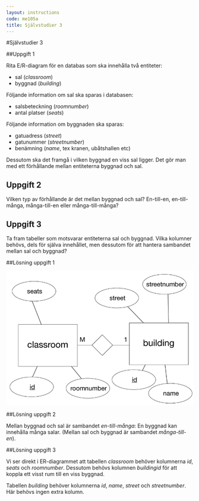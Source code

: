 ```yaml
---
layout: instructions
code: me105a
title: Självstudier 3
---
```


<style>
table {border-collapse: collapse;font-size:smaller}
th, td {border: 1px solid #BBBBBB}
th, td {text-align:left}
th, td {padding: 6px;}
</style>



#Självstudier 3

##Uppgift 1

Rita E/R-diagram för en databas som ska innehålla två entiteter:

- sal (*classroom*)
- byggnad (*building*)

Följande information om sal ska sparas i databasen:

- salsbeteckning (*roomnumber*)
- antal platser (*seats*)

Följande information om byggnaden ska sparas:

- gatuadress (*street*)
- gatunummer (*streetnumber*)
- benämning (*name*, tex kranen, ubåtshallen etc)

Dessutom ska det framgå i vilken byggnad en viss sal ligger. Det gör man med ett förhållande mellan entiteterna byggnad och sal.

## Uppgift 2

Vilken typ av förhållande är det mellan byggnad och sal? En-till-en, en-till-många, många-till-en eller många-till-många?

## Uppgift 3

Ta fram tabeller som motsvarar entiteterna sal och byggnad. Vilka kolumner behövs, dels för själva innehållet, men dessutom för att hantera sambandet mellan sal och byggnad?

 ##Lösning uppgift 1
 
![](im3/er.png)

##Lösning uppgift 2

Mellan byggnad och sal är sambandet *en-till-många*: En byggnad kan innehålla många salar. (Mellan sal och byggnad är sambandet *många-till-en*).

##Lösning uppgift 3

Vi ser direkt i ER-diagrammet att tabellen *classroom* behöver kolumnerna *id*, *seats* och *roomnumber*. Dessutom behövs kolumnen *buildingid* för att koppla ett visst rum till en viss byggnad. 

Tabellen *building* behöver kolumnerna *id*, *name*, *street* och *streetnumber*. Här behövs ingen extra kolumn. 

